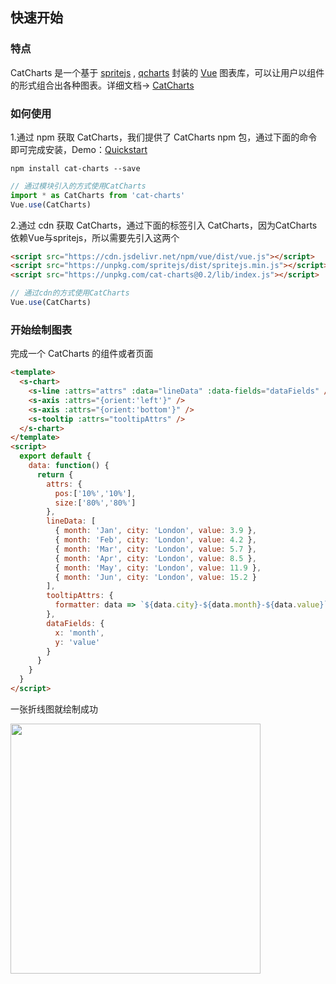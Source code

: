 ## 快速开始

### 特点

CatCharts 是一个基于 <a target="_blank" href="https://www.spritejs.com">spritejs</a> , <a  target="_blank" href="https://www.npmjs.com/package/@qcharts/core">qcharts</a> 封装的 <a target="_blank" href="https://vuejs.org/">Vue</a> 图表库，可以让用户以组件的形式组合出各种图表。详细文档→ <a target="_blank" href="https://www.spritejs.com/catcharts/">CatCharts</a>

### 如何使用

1.通过 npm 获取 CatCharts，我们提供了 CatCharts npm 包，通过下面的命令即可完成安装，Demo：<a target="_blank" href="https://github.com/yaotaiyang/cat-charts-demo">Quickstart</a>

```shell
npm install cat-charts --save
```
```javascript
// 通过模块引入的方式使用CatCharts
import * as CatCharts from 'cat-charts'
Vue.use(CatCharts)
```

2.通过 cdn 获取 CatCharts，通过下面的标签引入 CatCharts，因为CatCharts依赖Vue与spritejs，所以需要先引入这两个

```html
<script src="https://cdn.jsdelivr.net/npm/vue/dist/vue.js"></script>
<script src="https://unpkg.com/spritejs/dist/spritejs.min.js"></script>
<script src="https://unpkg.com/cat-charts@0.2/lib/index.js"></script>
```
```javascript
// 通过cdn的方式使用CatCharts
Vue.use(CatCharts)
```

### 开始绘制图表
完成一个 CatCharts 的组件或者页面

```html
<template>
  <s-chart>
    <s-line :attrs="attrs" :data="lineData" :data-fields="dataFields" />
    <s-axis :attrs="{orient:'left'}" />
    <s-axis :attrs="{orient:'bottom'}" />
    <s-tooltip :attrs="tooltipAttrs" />
  </s-chart>
</template>
<script>
  export default {
    data: function() {
      return {
        attrs: {
          pos:['10%','10%'],
          size:['80%','80%']
        },
        lineData: [
          { month: 'Jan', city: 'London', value: 3.9 },
          { month: 'Feb', city: 'London', value: 4.2 },
          { month: 'Mar', city: 'London', value: 5.7 },
          { month: 'Apr', city: 'London', value: 8.5 },
          { month: 'May', city: 'London', value: 11.9 },
          { month: 'Jun', city: 'London', value: 15.2 }
        ],
        tooltipAttrs: {
          formatter: data => `${data.city}-${data.month}-${data.value}`
        },
        dataFields: {
          x: 'month',
          y: 'value'
        }
      }
    }
  }
</script>
```

一张折线图就绘制成功

<img src="https://p5.ssl.qhimg.com/t0168ca8499a823f418.png" width="400">
